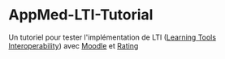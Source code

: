 # AppMed-LTI-Tutorial
Un tutoriel pour tester l'implémentation de LTI ([Learning Tools Interoperability](https://www.imsglobal.org/activity/learning-tools-interoperability)) avec [Moodle](https://moodle.org/) et [Rating](http://www.spvsoftwareproducts.com/php/rating/)
